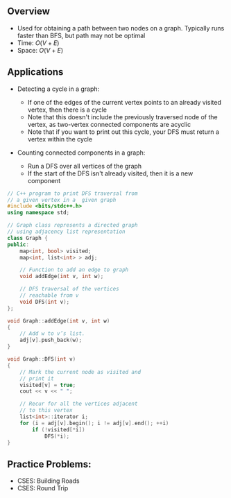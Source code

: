 ## Overview
- Used for obtaining a path between two nodes on a graph. Typically runs faster than BFS, but path may not be optimal
- Time: $O(V+E)$
- Space: $O(V+E)$
## Applications
- Detecting a cycle in a graph:
	- If one of the edges of the current vertex points to an already visited vertex, then there is a cycle
	- Note that this doesn't include the previously traversed node of the vertex, as two-vertex connected components are acyclic
	- Note that if you want to print out this cycle, your DFS must return a vertex within the cycle

- Counting connected components in a graph:
	- Run a DFS over all vertices of the graph
	- If the start of the DFS isn't already visited, then it is a new component
	
```cpp
// C++ program to print DFS traversal from
// a given vertex in a  given graph
#include <bits/stdc++.h>
using namespace std;

// Graph class represents a directed graph
// using adjacency list representation
class Graph {
public:
    map<int, bool> visited;
    map<int, list<int> > adj;

    // Function to add an edge to graph
    void addEdge(int v, int w);

    // DFS traversal of the vertices
    // reachable from v
    void DFS(int v);
};

void Graph::addEdge(int v, int w)
{
    // Add w to v’s list.
    adj[v].push_back(w);
}

void Graph::DFS(int v)
{
    // Mark the current node as visited and
    // print it
    visited[v] = true;
    cout << v << " ";

    // Recur for all the vertices adjacent
    // to this vertex
    list<int>::iterator i;
    for (i = adj[v].begin(); i != adj[v].end(); ++i)
        if (!visited[*i])
            DFS(*i);
}

```

## Practice Problems:
- CSES: Building Roads
- CSES: Round Trip